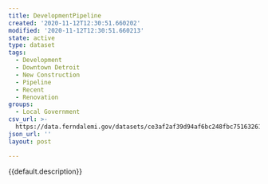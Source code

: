 ```yaml
---
title: DevelopmentPipeline
created: '2020-11-12T12:30:51.660202'
modified: '2020-11-12T12:30:51.660213'
state: active
type: dataset
tags:
  - Development
  - Downtown Detroit
  - New Construction
  - Pipeline
  - Recent
  - Renovation
groups:
  - Local Government
csv_url: >-
  https://data.ferndalemi.gov/datasets/ce3af2af39d94af6bc248fbc75163261_0.csv?outSR=%7B%22latestWkid%22%3A2898%2C%22wkid%22%3A2898%7D
json_url: ''
layout: post

---
```

{{default.description}}
